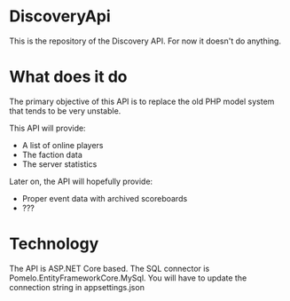 # DiscoveryApi
This is the repository of the Discovery API.
For now it doesn't do anything.

# What does it do
The primary objective of this API is to replace the old PHP model system that tends to be very unstable.

This API will provide:
- A list of online players
- The faction data
- The server statistics

Later on, the API will hopefully provide:
- Proper event data with archived scoreboards
- ???

# Technology
The API is ASP.NET Core based. 
The SQL connector is Pomelo.EntityFrameworkCore.MySql. You will have to update the connection string in appsettings.json
